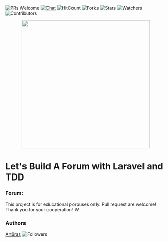 ![PRs Welcome](https://img.shields.io/badge/PRs-welcome-brightgreen.svg)
[![Chat](https://img.shields.io/discord/620935790867906561?label=chat)](https://discordapp.com/channels/620935790867906561)
![HitCount](http://hits.dwyl.io/keizah7/forum.svg)
![Forks](https://img.shields.io/github/forks/keizah7/forum?style=social)
![Stars](https://img.shields.io/github/stars/keizah7/forum?style=social)
![Watchers](https://img.shields.io/github/watchers/keizah7/forum?style=social)
![Contributors](https://img.shields.io/github/contributors/keizah7/forum)

<p align="center"><img src="https://res.cloudinary.com/dtfbvvkyp/image/upload/v1566331377/laravel-logolockup-cmyk-red.svg" width="400"></p>

# Let's Build A Forum with Laravel and TDD

### Forum:
This project is for educational porpuses only. Pull request are welcome! Thank you for your cooperation!
W
### Authors
[Artūras](https://github.com/keizah7) ![Followers](https://img.shields.io/github/followers/keizah7?style=social)
